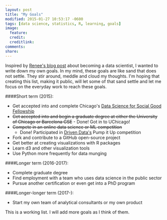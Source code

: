 ```yaml
---
layout: post
title: "My Goals"
modified: 2015-01-27 10:53:17 -0600
tags: [data science, statistics, R, learning, goals]
image:
  feature: 
  credit: 
  creditlink: 
comments: 
share: 
---
```


Inspired by [Renee's blog post](http://www.becomingadatascientist.com/2014/02/14/goals/) about becoming a data scientist, I wanted to write down my own goals. In my mind, these goals are like sand that does not settle. They stir around, meddle and cloud my thoughts. I'm hoping that creating this list, making it public, will let some of that sand settle and let me focus on the everyday work to reach these goals. 


####Short term (2015):

* Get accepted into and complete Chicago's [Data Science for Social Good Fellowship](http://dssg.io/)
* <s>Get accepted into and begin a graduate degree at either the University of Chicago or Barcelona GSE</s> - Done! Got in to UChicago!
* <s>Compete in an online data science or ML competition</s>
	- Done! Participated in [Driven Data's](http://www.drivendata.org/) Pump it Up competition
* Fork and contribute to a GitHub open-source project
* Get better at creating visualizations with R packages
* Learn d3 and other visualization tools
* Use Python more frequently for data munging 

####Longer term (2016-2017):

* Complete graduate degree
* Find employment with a team who uses data science in the public sector
* Pursue another certification or even get into a PhD program

####Longer-longer term (2017-):

* Start my own team of analytical consultants or my own product



This is a working list. I will add more goals as I think of them.